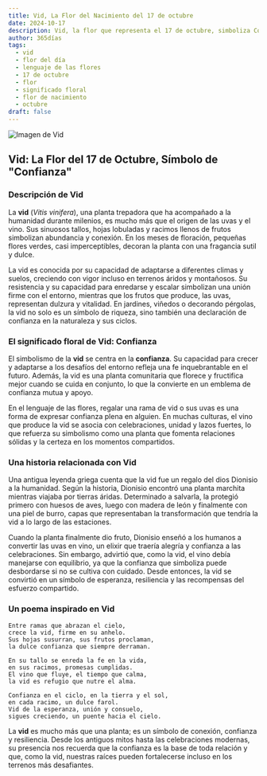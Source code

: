 ```yaml
---
title: Vid, La Flor del Nacimiento del 17 de octubre
date: 2024-10-17
description: Vid, la flor que representa el 17 de octubre, simboliza Confianza. Descubre su fascinante historia, significado en el lenguaje de las flores y una poesía que celebra su belleza.
author: 365días
tags:
  - vid
  - flor del día
  - lenguaje de las flores
  - 17 de octubre
  - flor
  - significado floral
  - flor de nacimiento
  - octubre
draft: false
---
```



![Imagen de Vid](https://cdn.pixabay.com/photo/2020/01/16/13/46/grapes-4770606_1280.jpg#center)


## Vid: La Flor del 17 de Octubre, Símbolo de "Confianza"

### Descripción de Vid

La **vid** (_Vitis vinifera_), una planta trepadora que ha acompañado a la humanidad durante milenios, es mucho más que el origen de las uvas y el vino. Sus sinuosos tallos, hojas lobuladas y racimos llenos de frutos simbolizan abundancia y conexión. En los meses de floración, pequeñas flores verdes, casi imperceptibles, decoran la planta con una fragancia sutil y dulce.

La vid es conocida por su capacidad de adaptarse a diferentes climas y suelos, creciendo con vigor incluso en terrenos áridos y montañosos. Su resistencia y su capacidad para enredarse y escalar simbolizan una unión firme con el entorno, mientras que los frutos que produce, las uvas, representan dulzura y vitalidad. En jardines, viñedos o decorando pérgolas, la vid no solo es un símbolo de riqueza, sino también una declaración de confianza en la naturaleza y sus ciclos.

### El significado floral de Vid: Confianza

El simbolismo de la **vid** se centra en la **confianza**. Su capacidad para crecer y adaptarse a los desafíos del entorno refleja una fe inquebrantable en el futuro. Además, la vid es una planta comunitaria que florece y fructifica mejor cuando se cuida en conjunto, lo que la convierte en un emblema de confianza mutua y apoyo.

En el lenguaje de las flores, regalar una rama de vid o sus uvas es una forma de expresar confianza plena en alguien. En muchas culturas, el vino que produce la vid se asocia con celebraciones, unidad y lazos fuertes, lo que refuerza su simbolismo como una planta que fomenta relaciones sólidas y la certeza en los momentos compartidos.

### Una historia relacionada con Vid

Una antigua leyenda griega cuenta que la vid fue un regalo del dios Dionisio a la humanidad. Según la historia, Dionisio encontró una planta marchita mientras viajaba por tierras áridas. Determinado a salvarla, la protegió primero con huesos de aves, luego con madera de león y finalmente con una piel de burro, capas que representaban la transformación que tendría la vid a lo largo de las estaciones.

Cuando la planta finalmente dio fruto, Dionisio enseñó a los humanos a convertir las uvas en vino, un elixir que traería alegría y confianza a las celebraciones. Sin embargo, advirtió que, como la vid, el vino debía manejarse con equilibrio, ya que la confianza que simboliza puede desbordarse si no se cultiva con cuidado. Desde entonces, la vid se convirtió en un símbolo de esperanza, resiliencia y las recompensas del esfuerzo compartido.

### Un poema inspirado en Vid

```
Entre ramas que abrazan el cielo,  
crece la vid, firme en su anhelo.  
Sus hojas susurran, sus frutos proclaman,  
la dulce confianza que siempre derraman.

En su tallo se enreda la fe en la vida,  
en sus racimos, promesas cumplidas.  
El vino que fluye, el tiempo que calma,  
la vid es refugio que nutre el alma.

Confianza en el ciclo, en la tierra y el sol,  
en cada racimo, un dulce farol.  
Vid de la esperanza, unión y consuelo,  
sigues creciendo, un puente hacia el cielo.
```

La **vid** es mucho más que una planta; es un símbolo de conexión, confianza y resiliencia. Desde los antiguos mitos hasta las celebraciones modernas, su presencia nos recuerda que la confianza es la base de toda relación y que, como la vid, nuestras raíces pueden fortalecerse incluso en los terrenos más desafiantes.